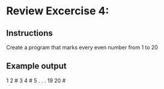
# Review Excercise 4:

## Instructions

Create a program that marks every even number from 1 to 20

## Example output

1
2 #
3
4 #
5
.
.
.
19
20 #
